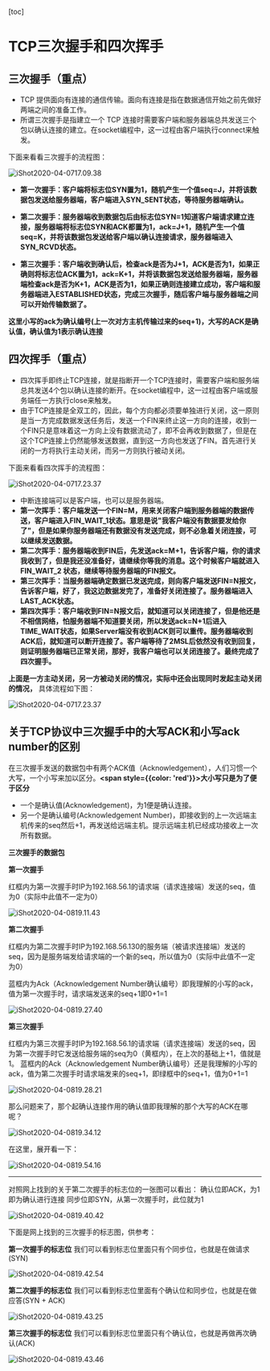 [toc]



# TCP三次握手和四次挥手

## 三次握手（重点）

- TCP 提供面向有连接的通信传输。面向有连接是指在数据通信开始之前先做好两端之间的准备工作。
- 所谓三次握手是指建立一个 TCP 连接时需要客户端和服务器端总共发送三个包以确认连接的建立。在socket编程中，这一过程由客户端执行connect来触发。

下面来看看三次握手的流程图：

![iShot2020-04-0717.09.38](https://raw.githubusercontent.com/pptfz/picgo-images/master/img/iShot2020-04-0717.09.38.png)

- **第一次握手：客户端将标志位SYN置为1，随机产生一个值seq=J，并将该数据包发送给服务器端，客户端进入SYN_SENT状态，等待服务器端确认。**

- **第二次握手：服务器端收到数据包后由标志位SYN=1知道客户端请求建立连接，服务器端将标志位SYN和ACK都置为1，ack=J+1，随机产生一个值seq=K，并将该数据包发送给客户端以确认连接请求，服务器端进入SYN_RCVD状态。**

- **第三次握手：客户端收到确认后，检查ack是否为J+1，ACK是否为1，如果正确则将标志位ACK置为1，ack=K+1，并将该数据包发送给服务器端，服务器端检查ack是否为K+1，ACK是否为1，如果正确则连接建立成功，客户端和服务器端进入ESTABLISHED状态，完成三次握手，随后客户端与服务器端之间可以开始传输数据了。**

**这里小写的ack为确认编号(上一次对方主机传输过来的seq+1)，大写的ACK是确认值，确认值为1表示确认连接**

## 四次挥手（重点）

- 四次挥手即终止TCP连接，就是指断开一个TCP连接时，需要客户端和服务端总共发送4个包以确认连接的断开。在socket编程中，这一过程由客户端或服务端任一方执行close来触发。
- 由于TCP连接是全双工的，因此，每个方向都必须要单独进行关闭，这一原则是当一方完成数据发送任务后，发送一个FIN来终止这一方向的连接，收到一个FIN只是意味着这一方向上没有数据流动了，即不会再收到数据了，但是在这个TCP连接上仍然能够发送数据，直到这一方向也发送了FIN。首先进行关闭的一方将执行主动关闭，而另一方则执行被动关闭。

下面来看看四次挥手的流程图：

![iShot2020-04-0717.23.37](https://raw.githubusercontent.com/pptfz/picgo-images/master/img/iShot2020-04-0717.23.37.png)



- 中断连接端可以是客户端，也可以是服务器端。
- **第一次挥手：客户端发送一个FIN=M，用来关闭客户端到服务器端的数据传送，客户端进入FIN_WAIT_1状态。意思是说"我客户端没有数据要发给你了"，但是如果你服务器端还有数据没有发送完成，则不必急着关闭连接，可以继续发送数据。**
- **第二次挥手：服务器端收到FIN后，先发送ack=M+1，告诉客户端，你的请求我收到了，但是我还没准备好，请继续你等我的消息。这个时候客户端就进入FIN_WAIT_2 状态，继续等待服务器端的FIN报文。**
- **第三次挥手：当服务器端确定数据已发送完成，则向客户端发送FIN=N报文，告诉客户端，好了，我这边数据发完了，准备好关闭连接了。服务器端进入LAST_ACK状态。**
- **第四次挥手：客户端收到FIN=N报文后，就知道可以关闭连接了，但是他还是不相信网络，怕服务器端不知道要关闭，所以发送ack=N+1后进入TIME_WAIT状态，如果Server端没有收到ACK则可以重传。服务器端收到ACK后，就知道可以断开连接了。客户端等待了2MSL后依然没有收到回复，则证明服务器端已正常关闭，那好，我客户端也可以关闭连接了。最终完成了四次握手。**

**上面是一方主动关闭，另一方被动关闭的情况，实际中还会出现同时发起主动关闭的情况，**
具体流程如下图：

![iShot2020-04-0717.23.37](https://raw.githubusercontent.com/pptfz/picgo-images/master/img/iShot2020-04-0717.23.37.png)





## 关于TCP协议中三次握手中的大写ACK和小写ack number的区别

在三次握手发送的数据包中有两个ACK值（Acknowledgement），人们习惯一个大写，一个小写来加以区分。**<span style={{color: 'red'}}>大小写只是为了便于区分</span>**

- 一个是确认值(Acknowledgement)，为1便是确认连接。
- 另一个是确认编号(Acknowledgement Number)，即接收到的上一次远端主机传来的seq然后+1，再发送给远端主机。提示远端主机已经成功接收上一次所有数据。



**三次握手的数据包**

**第一次握手**

红框内为第一次握手时IP为192.168.56.1的请求端（请求连接端）发送的seq，值为0（实际中此值不一定为0）



![iShot2020-04-0819.11.43](https://raw.githubusercontent.com/pptfz/picgo-images/master/img/iShot2020-04-0819.11.43.png)

**第二次握手**

红框内为第二次握手时IP为192.168.56.130的服务端（被请求连接端）发送的seq，因为是服务端发给请求端的一个新的seq，所以值为0（实际中此值不一定为0）

蓝框内为Ack（Acknowledgement Number确认编号）即我理解的小写的ack，值为第一次握手时，请求端发送来的seq+1即0+1=1

![iShot2020-04-0819.27.40](https://raw.githubusercontent.com/pptfz/picgo-images/master/img/iShot2020-04-0819.27.40.png)



**第三次握手**

红框内为第三次握手时IP为192.168.56.1的请求端（请求连接端）发送的seq，因为第一次握手时它发送给服务端的seq为0（黄框内），在上次的基础上+1，值就是1。
蓝框内的Ack（Acknowledgement Number确认编号）还是我理解的小写的ack，值为第二次握手时请求端发来的seq+1，即绿框中的seq+1，值为0+1=1

![iShot2020-04-0819.28.21](https://raw.githubusercontent.com/pptfz/picgo-images/master/img/iShot2020-04-0819.28.21.png)

那么问题来了，那个起确认连接作用的确认值即我理解的那个大写的ACK在哪呢？

![iShot2020-04-0819.34.12](https://raw.githubusercontent.com/pptfz/picgo-images/master/img/iShot2020-04-0819.34.12.png)

在这里，展开看一下：

![iShot2020-04-0819.54.16](https://raw.githubusercontent.com/pptfz/picgo-images/master/img/iShot2020-04-0819.54.16.png)



---

对照网上找到的关于第二次握手的标志位的一张图可以看出：
确认位即ACK，为1即为确认进行连接
同步位即SYN，从第一次握手时，此位就为1

![iShot2020-04-0819.40.42](https://raw.githubusercontent.com/pptfz/picgo-images/master/img/iShot2020-04-0819.40.42.png)

下面是网上找到的三次握手的标志图，供参考：

**第一次握手的标志位**
我们可以看到标志位里面只有个同步位，也就是在做请求(SYN)

![iShot2020-04-0819.42.54](https://raw.githubusercontent.com/pptfz/picgo-images/master/img/iShot2020-04-0819.42.54.png)

**第二次握手的标志位**
我们可以看到标志位里面有个确认位和同步位，也就是在做应答(SYN + ACK)

![iShot2020-04-0819.43.25](https://raw.githubusercontent.com/pptfz/picgo-images/master/img/iShot2020-04-0819.43.25.png)

**第三次握手的标志位**
我们可以看到标志位里面只有个确认位，也就是再做再次确认(ACK)

![iShot2020-04-0819.43.46](https://raw.githubusercontent.com/pptfz/picgo-images/master/img/iShot2020-04-0819.43.46.png)

